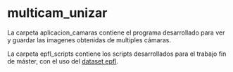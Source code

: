# multicam_unizar

La carpeta aplicacion_camaras contiene el programa desarrollado para ver y guardar las imagenes obtenidas de multiples cámaras.

La carpeta epfl_scripts contiene los scripts desarrollados para el trabajo fin de máster, con el uso del [dataset epfl](https://cvlab.epfl.ch/data/pom).
